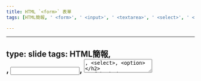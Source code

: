 ```yaml
---
title: HTML `<form>` 表單
tags: [HTML簡報, ' <form>', ' <input>', ' <textarea>', ' <select>', ' <option>']

---
```


---
type: slide
tags: HTML簡報, <form>, <input>, <textarea>, <select>, <option>
---

{%hackmd @dzif24x25/yRBnguqQQl-2ylH1j5h0cg %}

# HTML `<form>` 表單

---

## 表單
和使用者互動，輸入一些東西回傳至Server

---

## `<form>`

---

### `<form>` 建立HTML表單
表單的容器，其內部可以放置其他元素，完整表單

---

### `<form>`有以下屬性：

* `action` - 傳送表單內容的URL
* `method` - 傳送表單內容的方法

---

### `action`

用來指定傳送表單內容的URL

---

### `method`

資料傳輸時的方法：
* `get`: 用在資料量小、安全性需求低
* `post`: 用在資料量大、安全性需求高

---

### 範例：

```htmlembedded=
<form action="example/form" method="post">
    
    ---表單內容---
    
</form>
```

---

## 常用 HTML 表單元素

---

### `<input>` 輸入欄位

語法：
```
<input 屬性>
```

---

屬性：
> `type`: 更改欄位類型(預設為`text`)
> * `type="text"` 文字輸入欄位
> * `type="password"` 密碼輸入欄位，輸入的資訊不會以明文呈現
> * `type="checkbox"` 核取方塊
> * `type="radio"` 選項按鈕
> * `type="submit"` 送出表單的按鈕

---

> `value`: 初始值 

> `name`: 指定資料名稱 

> `disable`: 禁用此欄位 

> `readonly`: 此欄位不可更改 

> `placeholder`: 輸入提示訊息 

---

範例：

```htmlembedded=
<form>
    <p>
        帳號
        <input name="account">
    </p>
    <p>
        密碼
        <input type="password" name="passwd">
    </p>
    <p>
        興趣
        <input type="checkbox" name="interest" value="coding"> 寫程式
        <input type="checkbox" name="interest" value="eating"> 吃飯
        <input type="checkbox" name="interest" value="sleeping"> 睡覺
    </p>
    <p>
        下學期欲學習的程式語言
        <input type="radio" name="learn" value="python"> Python
        <input type="radio" name="learn" value="java"> Java
        <input type="radio" name="learn" value="go"> Go
    </p>
    <input type="submit" value="按鈕上的文字">
</form>
```

---

### 範例結果
    
![](https://i.imgur.com/OnkmWEJ.gif)

---

### `<textarea>` 多行文字輸入欄位

---

語法：
```
<textarea rows="高度(列數)" column="寬度(行數)">
    預設文字內容
</textarea>
```

---

範例：
```htmlembedded=
<form>
    <p>
        心得
        <textarea rows="10" column="20"></textarea>
    </p>
    <input type="submit" value="按鈕上的文字">
</form>
```

---

### 範例結果
    
![](https://i.imgur.com/zAASmT7.gif)

---

### `<select>`、`<option>`下拉式選單

`<select>`可宣告一個下拉式選單，`<option>`可宣告一個選項

---

語法：
```htmlembedded=
<select>
    <option>1</option>
    <option>2</option>
    <option>3</option>
</select>
```

---

範例結果
 
![](https://i.imgur.com/iAGKkTH.gif)

